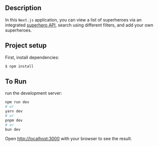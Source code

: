 ## Description
In this ``Next.js`` application, you can view a list of superheroes via an integrated [superhero API](http://ec2-16-170-243-190.eu-north-1.compute.amazonaws.com:3000/api#/), search using different filters, and add your own superheroes.

## Project setup
First, install dependencies:

```bash
$ npm install
```

## To Run

run the development server:

```bash
npm run dev
# or
yarn dev
# or
pnpm dev
# or
bun dev
```

Open [http://localhost:3000](http://localhost:3000) with your browser to see the result.




